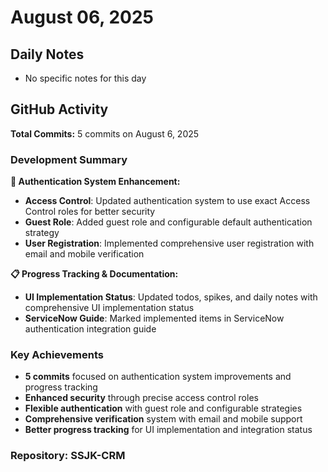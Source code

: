 ﻿# August 06, 2025

## Daily Notes

- No specific notes for this day


## GitHub Activity

**Total Commits:** 5 commits on August 6, 2025

### Development Summary

**🔐 Authentication System Enhancement:**
- **Access Control**: Updated authentication system to use exact Access Control roles for better security
- **Guest Role**: Added guest role and configurable default authentication strategy
- **User Registration**: Implemented comprehensive user registration with email and mobile verification

**📋 Progress Tracking & Documentation:**
- **UI Implementation Status**: Updated todos, spikes, and daily notes with comprehensive UI implementation status
- **ServiceNow Guide**: Marked implemented items in ServiceNow authentication integration guide

### Key Achievements
- **5 commits** focused on authentication system improvements and progress tracking
- **Enhanced security** through precise access control roles
- **Flexible authentication** with guest role and configurable strategies
- **Comprehensive verification** system with email and mobile support
- **Better progress tracking** for UI implementation and integration status

### Repository: SSJK-CRM

